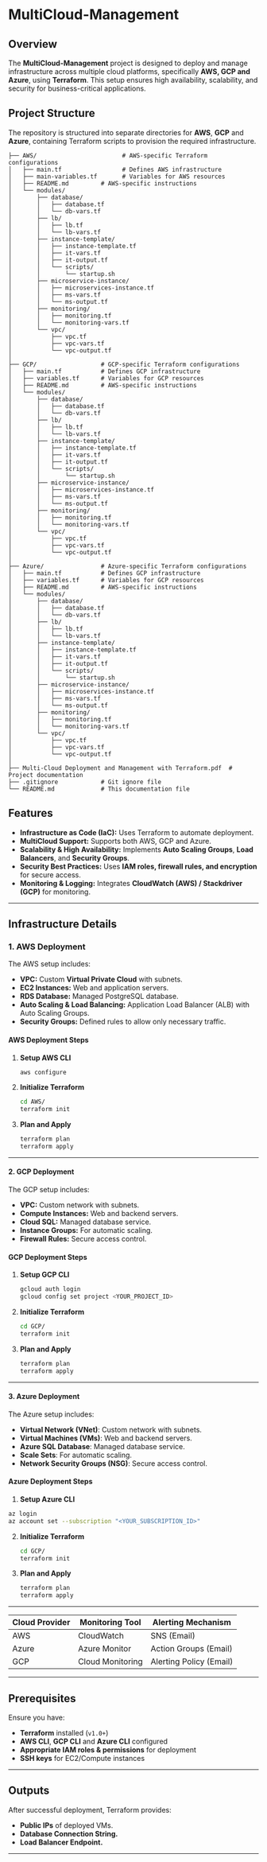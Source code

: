 # MultiCloud-Management

## Overview
The **MultiCloud-Management** project is designed to deploy and manage infrastructure across multiple cloud platforms, specifically **AWS, GCP and Azure**, using **Terraform**. This setup ensures high availability, scalability, and security for business-critical applications.

## Project Structure
The repository is structured into separate directories for **AWS**, **GCP** and **Azure**, containing Terraform scripts to provision the required infrastructure.

```
├── AWS/                        # AWS-specific Terraform configurations
│   ├── main.tf                 # Defines AWS infrastructure
│   ├── main-variables.tf       # Variables for AWS resources
│   ├── README.md         # AWS-specific instructions
│   └── modules/        
│       ├── database/
│       │   ├── database.tf
│       │   └── db-vars.tf
│       ├── lb/
│       │   ├── lb.tf
│       │   └── lb-vars.tf
│       ├── instance-template/
│       │   ├── instance-template.tf
│       │   ├── it-vars.tf
│       │   ├── it-output.tf
│       │   └── scripts/
│       │       └── startup.sh
│       ├── microservice-instance/
│       │   ├── microservices-instance.tf
│       │   ├── ms-vars.tf
│       │   └── ms-output.tf
│       ├── monitoring/
│       │   ├── monitoring.tf
│       │   └── monitoring-vars.tf   
│       └── vpc/
│           ├── vpc.tf
│           ├── vpc-vars.tf
│           └── vpc-output.tf  
│  
├── GCP/                  # GCP-specific Terraform configurations
│   ├── main.tf           # Defines GCP infrastructure
│   ├── variables.tf      # Variables for GCP resources
│   ├── README.md         # AWS-specific instructions
│   └── modules/        
│       ├── database/
│       │   ├── database.tf
│       │   └── db-vars.tf
│       ├── lb/
│       │   ├── lb.tf
│       │   └── lb-vars.tf
│       ├── instance-template/
│       │   ├── instance-template.tf
│       │   ├── it-vars.tf
│       │   ├── it-output.tf
│       │   └── scripts/
│       │       └── startup.sh
│       ├── microservice-instance/
│       │   ├── microservices-instance.tf
│       │   ├── ms-vars.tf
│       │   └── ms-output.tf
│       ├── monitoring/
│       │   ├── monitoring.tf
│       │   └── monitoring-vars.tf 
│       └── vpc/
│           ├── vpc.tf
│           ├── vpc-vars.tf
│           └── vpc-output.tf
│
├── Azure/                # Azure-specific Terraform configurations
│   ├── main.tf           # Defines GCP infrastructure
│   ├── variables.tf      # Variables for GCP resources
│   ├── README.md         # AWS-specific instructions
│   └── modules/        
│       ├── database/
│       │   ├── database.tf
│       │   └── db-vars.tf
│       ├── lb/
│       │   ├── lb.tf
│       │   └── lb-vars.tf
│       ├── instance-template/
│       │   ├── instance-template.tf
│       │   ├── it-vars.tf
│       │   ├── it-output.tf
│       │   └── scripts/
│       │       └── startup.sh
│       ├── microservice-instance/
│       │   ├── microservices-instance.tf
│       │   ├── ms-vars.tf
│       │   └── ms-output.tf
│       ├── monitoring/
│       │   ├── monitoring.tf
│       │   └── monitoring-vars.tf 
│       └── vpc/
│           ├── vpc.tf
│           ├── vpc-vars.tf
│           └── vpc-output.tf  
│
├── Multi-Cloud Deployment and Management with Terraform.pdf  # Project documentation
├── .gitignore            # Git ignore file
└── README.md             # This documentation file
```

## Features
- **Infrastructure as Code (IaC):** Uses Terraform to automate deployment.
- **MultiCloud Support:** Supports both AWS, GCP and Azure.
- **Scalability & High Availability:** Implements **Auto Scaling Groups**, **Load Balancers**, and **Security Groups**.
- **Security Best Practices:** Uses **IAM roles, firewall rules, and encryption** for secure access.
- **Monitoring & Logging:** Integrates **CloudWatch (AWS) / Stackdriver (GCP)** for monitoring.

---

## Infrastructure Details
### 1. AWS Deployment
The AWS setup includes:
- **VPC:** Custom **Virtual Private Cloud** with subnets.
- **EC2 Instances:** Web and application servers.
- **RDS Database:** Managed PostgreSQL database.
- **Auto Scaling & Load Balancing:** Application Load Balancer (ALB) with Auto Scaling Groups.
- **Security Groups:** Defined rules to allow only necessary traffic.

#### AWS Deployment Steps
1. **Setup AWS CLI**
   ```bash
   aws configure
   ```
2. **Initialize Terraform**
   ```bash
   cd AWS/
   terraform init
   ```
3. **Plan and Apply**
   ```bash
   terraform plan
   terraform apply
   ```

---

#### 2. GCP Deployment
The GCP setup includes:
- **VPC:** Custom network with subnets.
- **Compute Instances:** Web and backend servers.
- **Cloud SQL:** Managed database service.
- **Instance Groups:** For automatic scaling.
- **Firewall Rules:** Secure access control.

#### GCP Deployment Steps
1. **Setup GCP CLI**
   ```bash
   gcloud auth login
   gcloud config set project <YOUR_PROJECT_ID>
   ```
2. **Initialize Terraform**
   ```bash
   cd GCP/
   terraform init
   ```
3. **Plan and Apply**
   ```bash
   terraform plan
   terraform apply
   ```

---

#### 3. Azure Deployment

The Azure setup includes:

- **Virtual Network (VNet)**: Custom network with subnets.
- **Virtual Machines (VMs)**: Web and backend servers.
- **Azure SQL Database**: Managed database service.
- **Scale Sets**: For automatic scaling.
- **Network Security Groups (NSG)**: Secure access control.

#### Azure Deployment Steps

1. **Setup Azure CLI**
```sh
az login
az account set --subscription "<YOUR_SUBSCRIPTION_ID>"
```
2. **Initialize Terraform**
   ```bash
   cd GCP/
   terraform init
   ```
3. **Plan and Apply**
   ```bash
   terraform plan
   terraform apply

---
| **Cloud Provider** | **Monitoring Tool**  | **Alerting Mechanism**      |
|-------------------|-------------------|---------------------------|
| AWS              | CloudWatch        | SNS (Email)               |
| Azure            | Azure Monitor     | Action Groups (Email)     |
| GCP             | Cloud Monitoring  | Alerting Policy (Email)   |

---

## Prerequisites
Ensure you have:
- **Terraform** installed (`v1.0+`)
- **AWS CLI**, **GCP CLI** and **Azure CLI** configured
- **Appropriate IAM roles & permissions** for deployment
- **SSH keys** for EC2/Compute instances

---

## Outputs
After successful deployment, Terraform provides:
- **Public IPs** of deployed VMs.
- **Database Connection String.**
- **Load Balancer Endpoint.**

---
